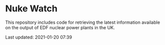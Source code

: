 # Nuke Watch

This repository includes code for retrieving the latest information available on the output of EDF nuclear power plants in the UK.

Last updated: 2021-01-20 07:39